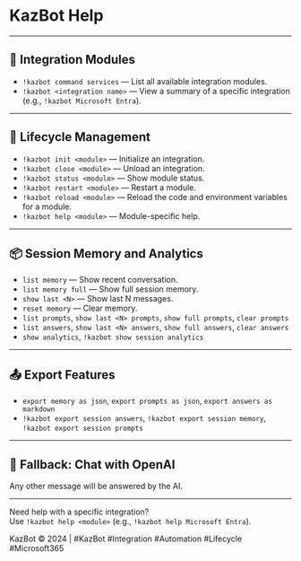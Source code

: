 # KazBot Help

---

## 🧩 Integration Modules
- `!kazbot command services` — List all available integration modules.
- `!kazbot <integration name>` — View a summary of a specific integration (e.g., `!kazbot Microsoft Entra`).

---

## 🔄 Lifecycle Management
- `!kazbot init <module>` — Initialize an integration.
- `!kazbot close <module>` — Unload an integration.
- `!kazbot status <module>` — Show module status.
- `!kazbot restart <module>` — Restart a module.
- `!kazbot reload <module>` — Reload the code and environment variables for a module.
- `!kazbot help <module>` — Module-specific help.

---

## 📦 Session Memory and Analytics
- `list memory` — Show recent conversation.
- `list memory full` — Show full session memory.
- `show last <N>` — Show last N messages.
- `reset memory` — Clear memory.
- `list prompts`, `show last <N> prompts`, `show full prompts`, `clear prompts`
- `list answers`, `show last <N> answers`, `show full answers`, `clear answers`
- `show analytics`, `!kazbot show session analytics`

---

## 📤 Export Features
- `export memory as json`, `export prompts as json`, `export answers as markdown`
- `!kazbot export session answers`, `!kazbot export session memory`, `!kazbot export session prompts`

---

## 💬 Fallback: Chat with OpenAI
Any other message will be answered by the AI.

---

Need help with a specific integration?  
Use `!kazbot help <module>` (e.g., `!kazbot help Microsoft Entra`).

KazBot © 2024 | #KazBot #Integration #Automation #Lifecycle #Microsoft365
